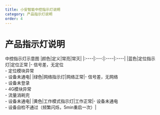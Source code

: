 ```yaml
---
title: 小安智能中控指示灯说明
category: 产品指示灯说明
order: 4
---
```


# 产品指示灯说明


中控指示灯示意图
|颜色|定义|常亮|常灭|
|:----|:---:|:----|:----|
|蓝色|定位指示灯|定位正常 |- 信号差，无定位<br>- 定位模块异常<br>- 设备未通电|
|绿色|网络指示灯|网络正常|- 信号差，无网络<br>- 设备未登录<br>- 4G模块异常<br>- 流量消耗完<br>- 设备未通电|
|黄色|工作模式指示灯|工作正常|- 设备未通电<br>- 设备自检不通过（频繁闪烁，5min重启一次）|
